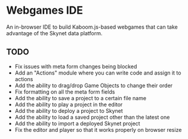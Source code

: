 # Webgames IDE

An in-browser IDE to build Kaboom.js-based webgames that can take advantage of the Skynet data platform.

## TODO

* Fix issues with meta form changes being blocked
* Add an "Actions" module where you can write code and assign it to actions
* Add the ability to drag/drop Game Objects to change their order
* Fix formatting on all the meta form fields
* Add the ability to save a project to a certain file name
* Add the ability to play a project in the editor
* Add the ability to deploy a project to Skynet
* Add the ability to load a saved project other than the latest one
* Add the ability to import a deployed Skynet project
* Fix the editor and player so that it works properly on browser resize